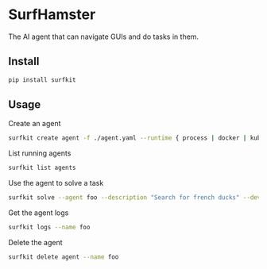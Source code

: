 # SurfHamster

The AI agent that can navigate GUIs and do tasks in them.

## Install
```sh
pip install surfkit
```

## Usage

Create an agent
```sh
surfkit create agent -f ./agent.yaml --runtime { process | docker | kube } --name foo
```

List running agents
```sh
surfkit list agents
```

Use the agent to solve a task
```sh
surfkit solve --agent foo --description "Search for french ducks" --device-type desktop
```

Get the agent logs
```sh
surfkit logs --name foo
```

Delete the agent
```sh
surfkit delete agent --name foo
```

